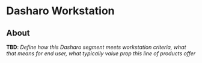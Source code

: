 # Dasharo Workstation

## About

**TBD**: _Define how this Dasharo segment meets workstation criteria, what that means for end user, what typically value prop this line of products offer_
